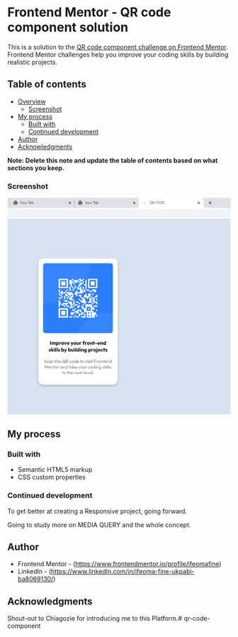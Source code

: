 # Frontend Mentor - QR code component solution

This is a solution to the [QR code component challenge on Frontend Mentor](https://www.frontendmentor.io/challenges/qr-code-component-iux_sIO_H). Frontend Mentor challenges help you improve your coding skills by building realistic projects. 

## Table of contents

- [Overview](#overview)
  - [Screenshot](#screenshot)
- [My process](#my-process)
  - [Built with](#built-with)
  - [Continued development](#continued-development)
- [Author](#author)
- [Acknowledgments](#acknowledgments)

**Note: Delete this note and update the table of contents based on what sections you keep.**

### Screenshot

![](./QR-CODE-SCREENSHOT.PNG)

## My process

### Built with

- Semantic HTML5 markup
- CSS custom properties

### Continued development

To get better at creating a Responsive project, going forward.

Going to study more on MEDIA QUERY and the whole concept.

## Author
- Frontend Mentor - (https://www.frontendmentor.io/profile/ifeomafine)
- Linkedln - (https://www.linkedln.com/in/ifeoma-fine-ukpabi-ba8069130/)


## Acknowledgments

Shout-out to Chiagozie for introducing me to this Platform.#   q r - c o d e - c o m p o n e n t 
 
 